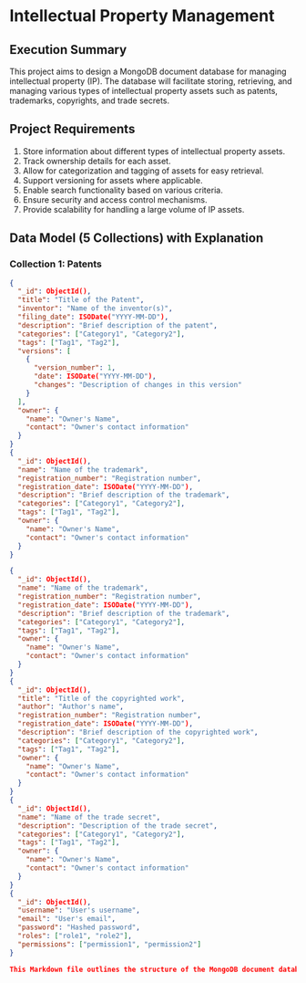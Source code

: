 # Intellectual Property Management

## Execution Summary
This project aims to design a MongoDB document database for managing intellectual property (IP). The database will facilitate storing, retrieving, and managing various types of intellectual property assets such as patents, trademarks, copyrights, and trade secrets.

## Project Requirements
1. Store information about different types of intellectual property assets.
2. Track ownership details for each asset.
3. Allow for categorization and tagging of assets for easy retrieval.
4. Support versioning for assets where applicable.
5. Enable search functionality based on various criteria.
6. Ensure security and access control mechanisms.
7. Provide scalability for handling a large volume of IP assets.

## Data Model (5 Collections) with Explanation

### Collection 1: Patents
```json
{
  "_id": ObjectId(),
  "title": "Title of the Patent",
  "inventor": "Name of the inventor(s)",
  "filing_date": ISODate("YYYY-MM-DD"),
  "description": "Brief description of the patent",
  "categories": ["Category1", "Category2"],
  "tags": ["Tag1", "Tag2"],
  "versions": [
    {
      "version_number": 1,
      "date": ISODate("YYYY-MM-DD"),
      "changes": "Description of changes in this version"
    }
  ],
  "owner": {
    "name": "Owner's Name",
    "contact": "Owner's contact information"
  }
}
{
  "_id": ObjectId(),
  "name": "Name of the trademark",
  "registration_number": "Registration number",
  "registration_date": ISODate("YYYY-MM-DD"),
  "description": "Brief description of the trademark",
  "categories": ["Category1", "Category2"],
  "tags": ["Tag1", "Tag2"],
  "owner": {
    "name": "Owner's Name",
    "contact": "Owner's contact information"
  }
}

{
  "_id": ObjectId(),
  "name": "Name of the trademark",
  "registration_number": "Registration number",
  "registration_date": ISODate("YYYY-MM-DD"),
  "description": "Brief description of the trademark",
  "categories": ["Category1", "Category2"],
  "tags": ["Tag1", "Tag2"],
  "owner": {
    "name": "Owner's Name",
    "contact": "Owner's contact information"
  }
}
{
  "_id": ObjectId(),
  "title": "Title of the copyrighted work",
  "author": "Author's name",
  "registration_number": "Registration number",
  "registration_date": ISODate("YYYY-MM-DD"),
  "description": "Brief description of the copyrighted work",
  "categories": ["Category1", "Category2"],
  "tags": ["Tag1", "Tag2"],
  "owner": {
    "name": "Owner's Name",
    "contact": "Owner's contact information"
  }
}
{
  "_id": ObjectId(),
  "name": "Name of the trade secret",
  "description": "Description of the trade secret",
  "categories": ["Category1", "Category2"],
  "tags": ["Tag1", "Tag2"],
  "owner": {
    "name": "Owner's Name",
    "contact": "Owner's contact information"
  }
}
{
  "_id": ObjectId(),
  "username": "User's username",
  "email": "User's email",
  "password": "Hashed password",
  "roles": ["role1", "role2"],
  "permissions": ["permission1", "permission2"]
}

This Markdown file outlines the structure of the MongoDB document database for Intellectual Property Management, covering project requirements, data model with explanations, and a conclusion summarizing the design's benefits. You can further elaborate on each section and tailor the implementation according to your specific needs and preferences.
